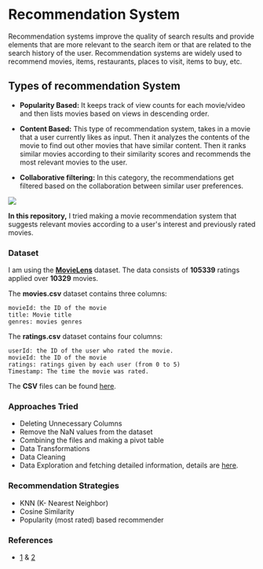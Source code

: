 # Recommendation System 

Recommendation systems improve the quality of search results and provide elements that are more relevant to the search item or that are related to the search history of the user.
Recommendation systems are widely used to recommend movies, items, restaurants, places to visit, items to buy, etc.

## Types of recommendation System

  
- **Popularity Based:** It keeps track of view counts for each movie/video and then lists movies based on views in descending order.

- **Content Based:** This type of recommendation system, takes in a movie that a user currently likes as input. Then it analyzes the contents of the movie to find out other movies that have similar content. Then it ranks similar movies according to their similarity scores and recommends the most relevant movies to the user.

- **Collaborative filtering:** In this category, the recommendations get filtered based on the collaboration between similar user preferences.

![](https://i0.wp.com/thecleverprogrammer.com/wp-content/uploads/2020/11/1-recommendation.png?resize=1024%2C627&ssl=1)


**In this repository,** I tried making a movie recommendation system that suggests relevant movies according to a user's interest and previously rated movies.

### Dataset

I am using the [**MovieLens**](https://www.kaggle.com/ayushimishra2809/movielens-dataset) dataset. 
The data consists of **105339** ratings applied over **10329** movies. 

The **movies.csv** dataset contains three columns:

    movieId: the ID of the movie
    title: Movie title
    genres: movies genres

The **ratings.csv** dataset contains four columns:

    userId: the ID of the user who rated the movie.
    movieId: the ID of the movie
    ratings: ratings given by each user (from 0 to 5)
    Timestamp: The time the movie was rated.
    
The **CSV** files can be found [here](https://github.com/EsratMaria/Improved-Movie-Recommendation-System-with-KNN-and-Cosine-Similarity/tree/master/data).

### Approaches Tried

- Deleting Unnecessary Columns
- Remove the NaN values from the dataset
- Combining the files and making a pivot table
- Data Transformations
- Data Cleaning
- Data Exploration and fetching detailed information, details are [here](https://github.com/EsratMaria/Improved-Movie-Recommendation-System-with-KNN-and-Cosine-Similarity/blob/master/User%20Rating%20Prediction%20%26%20Data%20Extraction.ipynb).

### Recommendation Strategies

- KNN (K- Nearest Neighbor)
- Cosine Similarity
- Popularity (most rated) based recommender

### References

- [1](https://www.kaggle.com/midouazerty/restaurant-recommendation-system-using-ml) & [2](https://www.kaggle.com/ayushimishra2809/movie-recommendation-system)
